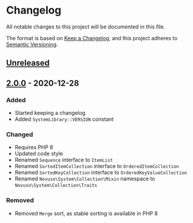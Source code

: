 # Changelog

All notable changes to this project will be documented in this file.

The format is based on [Keep a Changelog](https://keepachangelog.com/en/1.0.0/),
and this project adheres to [Semantic Versioning](https://semver.org/spec/v2.0.0.html).

## [Unreleased]

## [2.0.0] - 2020-12-28

### Added

- Started keeping a changelog
- Added `SystemLibrary::VERSION` constant

### Changed

- Requires PHP 8
- Updated code style
- Renamed `Sequence` interface to `ItemList`
- Renamed `SortedItemCollection` interface to `OrderedItemCollection`
- Renamed `SortedKeyCollection` interface to `OrderedKeyValueCollection`
- Renamed `Novuso\System\Collection\Mixin` namespace to `Novuso\System\Collection\Traits`

### Removed

- Removed `Merge` sort, as stable sorting is available in PHP 8

[Unreleased]: https://github.com/novuso/system/compare/master...develop
[2.0.0]: https://github.com/novuso/system/compare/1.1.0...2.0.0
